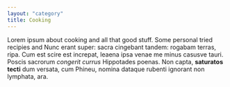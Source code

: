 ```yaml
---
layout: "category"
title: Cooking
---
```


Lorem ipsum about cooking and all that good stuff. Some personal tried recipies and Nunc erant super: sacra cingebant tandem: rogabam terras, ripa. Cum est scire est increpat, leaena ipsa venae me minus casusve tauri. Poscis sacrorum _congerit currus_ Hippotades poenas. Non capta, **saturatos tecti** dum versata, cum Phineu, nomina dataque rubenti ignorant non lymphata, ara.
